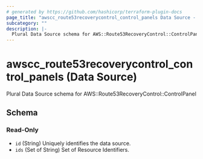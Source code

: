 ```yaml
---
# generated by https://github.com/hashicorp/terraform-plugin-docs
page_title: "awscc_route53recoverycontrol_control_panels Data Source - terraform-provider-awscc"
subcategory: ""
description: |-
  Plural Data Source schema for AWS::Route53RecoveryControl::ControlPanel
---
```


# awscc_route53recoverycontrol_control_panels (Data Source)

Plural Data Source schema for AWS::Route53RecoveryControl::ControlPanel



<!-- schema generated by tfplugindocs -->
## Schema

### Read-Only

- `id` (String) Uniquely identifies the data source.
- `ids` (Set of String) Set of Resource Identifiers.
